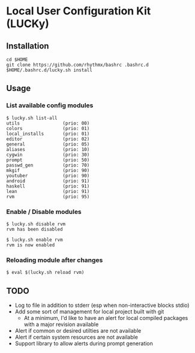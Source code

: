 # Local User Configuration Kit (LUCKy)

## Installation

    cd $HOME
    git clone https://github.com/rhythmx/bashrc .bashrc.d
    $HOME/.bashrc.d/lucky.sh install

## Usage

### List available config modules

    $ lucky.sh list-all
    utils                (prio: 00)
    colors               (prio: 01)
    local_installs       (prio: 01)
    editor               (prio: 02)
    general              (prio: 05)
    aliases              (prio: 10)
    cygwin               (prio: 30)
    prompt               (prio: 50)
    passwd_gen           (prio: 70)
    mkgif                (prio: 90)
    youtuber             (prio: 90)
    android              (prio: 91)
    haskell              (prio: 91)
    lean                 (prio: 91)
    rvm                  (prio: 95)

### Enable / Disable modules

    $ lucky.sh disable rvm
    rvm has been disabled

    $ lucky.sh enable rvm
    rvm is now enabled

### Reloading module after changes

    $ eval $(lucky.sh reload rvm)

## TODO ##
- Log to file in addition to stderr (esp when non-interactive blocks stdio)
- Add some sort of management for local project built with git
  - At a minimum, I'd like to have an alert for local compiled packages with a major revision available
- Alert if common or desired utilties are not available
- Alert if certain system resources are not available
- Support library to allow alerts during prompt generation
